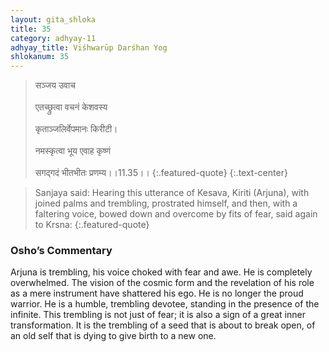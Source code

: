 ```yaml
---
layout: gita_shloka
title: 35
category: adhyay-11
adhyay_title: Viśhwarūp Darśhan Yog
shlokanum: 35
---
```


> सञ्जय उवाच<br><br>एतच्छ्रुत्वा वचनं केशवस्य<br><br>कृताञ्जलिर्वेपमानः किरीटी।<br><br>नमस्कृत्वा भूय एवाह कृष्णं<br><br>सगद्गदं भीतभीतः प्रणम्य।।11.35।।
{:.featured-quote} 
{:.text-center}

> Sanjaya said: Hearing this utterance of Kesava, Kiriti (Arjuna), with joined palms and trembling, prostrated himself, and then, with a faltering voice, bowed down and overcome by fits of fear, said again to Krsna:
{:.featured-quote}

### Osho’s Commentary
Arjuna is trembling, his voice choked with fear and awe. He is completely overwhelmed.
The vision of the cosmic form and the revelation of his role as a mere instrument have shattered his ego. He is no longer the proud warrior. He is a humble, trembling devotee, standing in the presence of the infinite.
This trembling is not just of fear; it is also a sign of a great inner transformation. It is the trembling of a seed that is about to break open, of an old self that is dying to give birth to a new one.
